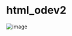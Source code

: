 # html_odev2

![image](https://github.com/Gorkemyazcii/html_odev2/assets/123131846/2a5e2ca2-0aa7-4ebb-8ed5-15e2371895a7)

